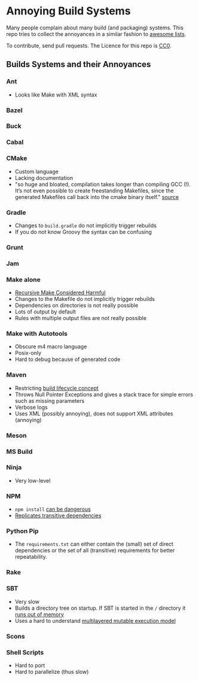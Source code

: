 # Annoying Build Systems

Many people complain about many build (and packaging) systems.
This repo tries to collect the annoyances
in a similar fashion to
[awesome lists](https://github.com/sindresorhus/awesome).

To contribute, send pull requests.
The Licence for this repo is [CC0](https://creativecommons.org/publicdomain/zero/1.0/).

## Builds Systems and their Annoyances

### Ant

* Looks like Make with XML syntax

### Bazel

### Buck

### Cabal

### CMake

* Custom language
* Lacking documentation
* "so huge and bloated, compilation takes longer than compiling GCC (!). It’s not even possible to create freestanding Makefiles, since the generated Makefiles call back into the cmake binary itself." [source](https://suckless.org/sucks/)

### Gradle

* Changes to `build.gradle` do not implicitly trigger rebuilds
* If you do not know Groovy the syntax can be confusing

### Grunt

### Jam

### Make alone

* [Recursive Make Considered Harmful](http://www.lateralt.net/files/auug97.pdf)
* Changes to the Makefile do not implicitly trigger rebuilds
* Dependencies on directories is not really possible
* Lots of output by default
* Rules with multiple output files are not really possible

### Make with Autotools

* Obscure m4 macro language
* Posix-only
* Hard to debug because of generated code

### Maven

* Restricting [build lifecycle concept](https://maven.apache.org/guides/introduction/introduction-to-the-lifecycle.html)
* Throws Null Pointer Exceptions and gives a stack trace for simple errors such as missing parameters
* Verbose logs
* Uses XML (possibly annoying), does not support XML attributes (annoying)

### Meson

### MS Build

### Ninja

* Very low-level

### NPM

* `npm install` [can be dangerous](https://github.com/joaojeronimo/rimrafall)
* [Replicates transitive dependencies](https://lexi-lambda.github.io/blog/2016/08/24/understanding-the-npm-dependency-model/)

### Python Pip

* The `requirements.txt` can either contain
  the (small) set of direct dependencies
  or the set of all (transitive) requirements for better repeatability.

### Rake

### SBT

* Very slow
* Builds a directory tree on startup. If SBT is started in the `/` directory it [runs out of memory](https://github.com/sbt/sbt/issues/1458)
* Uses a hard to understand [multilayered mutable execution model](http://www.lihaoyi.com/post/SowhatswrongwithSBT.html)

### Scons

### Shell Scripts

* Hard to port
* Hard to parallelize (thus slow)
